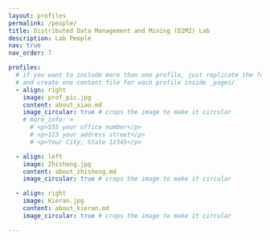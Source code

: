 ```yaml
---
layout: profiles
permalink: /people/
title: Distributed Data Management and Mining (D2M2) Lab 
description: Lab People
nav: true
nav_order: 7

profiles:
  # if you want to include more than one profile, just replicate the following block
  # and create one content file for each profile inside _pages/
  - align: right
    image: prof_pic.jpg
    content: about_xiao.md
    image_circular: true # crops the image to make it circular
    # more_info: >
      # <p>555 your office number</p>
      # <p>123 your address street</p>
      # <p>Your City, State 12345</p>

  - align: left
    image: Zhisheng.jpg
    content: about_zhisheng.md
    image_circular: true # crops the image to make it circular

  - align: right
    image: Kieran.jpg
    content: about_kieran.md
    image_circular: true # crops the image to make it circular

---
```

